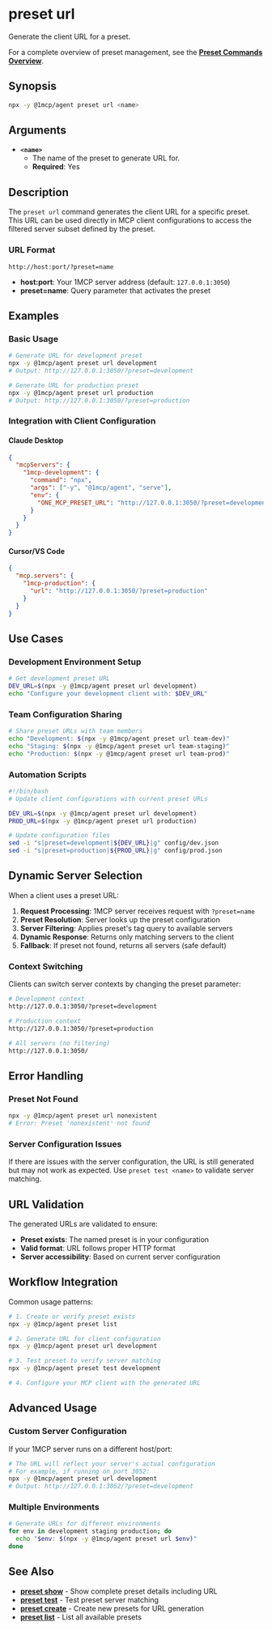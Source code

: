 # preset url

Generate the client URL for a preset.

For a complete overview of preset management, see the **[Preset Commands Overview](./index)**.

## Synopsis

```bash
npx -y @1mcp/agent preset url <name>
```

## Arguments

- **`<name>`**
  - The name of the preset to generate URL for.
  - **Required**: Yes

## Description

The `preset url` command generates the client URL for a specific preset. This URL can be used directly in MCP client configurations to access the filtered server subset defined by the preset.

### URL Format

```
http://host:port/?preset=name
```

- **host:port**: Your 1MCP server address (default: `127.0.0.1:3050`)
- **preset=name**: Query parameter that activates the preset

## Examples

### Basic Usage

```bash
# Generate URL for development preset
npx -y @1mcp/agent preset url development
# Output: http://127.0.0.1:3050/?preset=development

# Generate URL for production preset
npx -y @1mcp/agent preset url production
# Output: http://127.0.0.1:3050/?preset=production
```

### Integration with Client Configuration

#### Claude Desktop

```json
{
  "mcpServers": {
    "1mcp-development": {
      "command": "npx",
      "args": ["-y", "@1mcp/agent", "serve"],
      "env": {
        "ONE_MCP_PRESET_URL": "http://127.0.0.1:3050/?preset=development"
      }
    }
  }
}
```

#### Cursor/VS Code

```json
{
  "mcp.servers": {
    "1mcp-production": {
      "url": "http://127.0.0.1:3050/?preset=production"
    }
  }
}
```

## Use Cases

### Development Environment Setup

```bash
# Get development preset URL
DEV_URL=$(npx -y @1mcp/agent preset url development)
echo "Configure your development client with: $DEV_URL"
```

### Team Configuration Sharing

```bash
# Share preset URLs with team members
echo "Development: $(npx -y @1mcp/agent preset url team-dev)"
echo "Staging: $(npx -y @1mcp/agent preset url team-staging)"
echo "Production: $(npx -y @1mcp/agent preset url team-prod)"
```

### Automation Scripts

```bash
#!/bin/bash
# Update client configurations with current preset URLs

DEV_URL=$(npx -y @1mcp/agent preset url development)
PROD_URL=$(npx -y @1mcp/agent preset url production)

# Update configuration files
sed -i "s|preset=development|${DEV_URL}|g" config/dev.json
sed -i "s|preset=production|${PROD_URL}|g" config/prod.json
```

## Dynamic Server Selection

When a client uses a preset URL:

1. **Request Processing**: 1MCP server receives request with `?preset=name`
2. **Preset Resolution**: Server looks up the preset configuration
3. **Server Filtering**: Applies preset's tag query to available servers
4. **Dynamic Response**: Returns only matching servers to the client
5. **Fallback**: If preset not found, returns all servers (safe default)

### Context Switching

Clients can switch server contexts by changing the preset parameter:

```bash
# Development context
http://127.0.0.1:3050/?preset=development

# Production context
http://127.0.0.1:3050/?preset=production

# All servers (no filtering)
http://127.0.0.1:3050/
```

## Error Handling

### Preset Not Found

```bash
npx -y @1mcp/agent preset url nonexistent
# Error: Preset 'nonexistent' not found
```

### Server Configuration Issues

If there are issues with the server configuration, the URL is still generated but may not work as expected. Use `preset test <name>` to validate server matching.

## URL Validation

The generated URLs are validated to ensure:

- **Preset exists**: The named preset is in your configuration
- **Valid format**: URL follows proper HTTP format
- **Server accessibility**: Based on current server configuration

## Workflow Integration

Common usage patterns:

```bash
# 1. Create or verify preset exists
npx -y @1mcp/agent preset list

# 2. Generate URL for client configuration
npx -y @1mcp/agent preset url development

# 3. Test preset to verify server matching
npx -y @1mcp/agent preset test development

# 4. Configure your MCP client with the generated URL
```

## Advanced Usage

### Custom Server Configuration

If your 1MCP server runs on a different host/port:

```bash
# The URL will reflect your server's actual configuration
# For example, if running on port 3052:
npx -y @1mcp/agent preset url development
# Output: http://127.0.0.1:3052/?preset=development
```

### Multiple Environments

```bash
# Generate URLs for different environments
for env in development staging production; do
  echo "$env: $(npx -y @1mcp/agent preset url $env)"
done
```

## See Also

- **[preset show](./show)** - Show complete preset details including URL
- **[preset test](./test)** - Test preset server matching
- **[preset create](./create)** - Create new presets for URL generation
- **[preset list](./list)** - List all available presets
